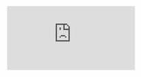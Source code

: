 ![Image of Membrane OCP](https://github.com/shuppyloh/ponylang/blob/master/final/membrane/membrane.pdf)
